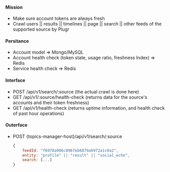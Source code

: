 #### Mission
* Make sure account tokens are always fresh
* Crawl users || results || timelines || page || search || other feeds of the supported source by Plugr


#### Persitance
* Account model => Mongo/MySQL
* Account health check (token state, usage ratio, freshness Index) => Redis
* Service health check => Redis


#### Interface
* POST /api/v1/search/:source (the actual crawl is done here)
* GET /api/v1/:source/health-check (returns data for the source's accounts and their token freshness)
* GET /api/v1/health-check (returns uptime information, and health check of past hour operations)


#### Outerface
* POST {topics-manager-host}/api/v1/search/:source
    ```js
    {
        feedId: "f6978a986c8967eb6879a6972a1c0a2",
        entity: "profile" || "result" || "social_echo",
        search: [...]
    }
    ```
